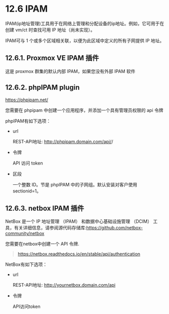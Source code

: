 # 12.6 IPAM

IPAM(ip地址管理)工具用于在网络上管理和分配设备的ip地址。例如，它可用于在创建 vm/ct 时查找可用 IP 地址（尚未实现）。

IPAM可与 1 个或多个区域相关联，以便为此区域中定义的所有子网提供 IP 地址。

## 12.6.1. Proxmox VE IPAM 插件

这是 proxmox 群集的默认内部 IPAM，如果您没有外部 IPAM 软件

## 12.6.2. phpIPAM plugin

https://phpipam.net/

您需要在 phpipam 中创建一个应用程序，并添加一个具有管理员权限的 api 令牌

phpIPAM有如下选项：

- url
 
  REST-API地址: http://phpipam.domain.com/api/<appname>/

- 令牌
  
  API 访问 token

- 区段

  一个整数 ID。节是 phpIPAM 中的子网组。默认安装对客户使用 sectionid=1。

## 12.6.3. netbox IPAM 插件

NetBox 是一个 IP 地址管理 （IPAM） 和数据中心基础设施管理 （DCIM） 工具，有关详细信息，请参阅源代码存储库:https://github.com/netbox-community/netbox

您需要在netbox中创建一个 API 令牌.

> https://netbox.readthedocs.io/en/stable/api/authentication

NetBox有如下选项：

- url
  
  REST-API地址: http://yournetbox.domain.com/api

- 令牌

  API访问token


